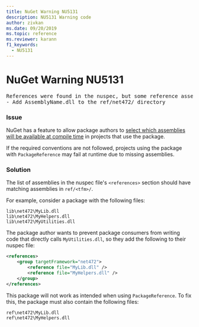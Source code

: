 ```yaml
---
title: NuGet Warning NU5131
description: NU5131 Warning code
author: zivkan
ms.date: 09/20/2019
ms.topic: reference
ms.reviewer: karann
f1_keywords: 
  - NU5131
---
```


# NuGet Warning NU5131

<pre>References were found in the nuspec, but some reference assemblies were not found in both the nuspec and ref folder. Add the following reference assemblies:
- Add AssemblyName.dll to the ref/net472/ directory</pre>

### Issue

NuGet has a feature to allow package authors to [select which assemblies will be available at compile time](../../create-packages/Select-assemblies-referenced-by-projects.md) in projects that use the package.

If the required conventions are not followed, projects using the package with `PackageReference` may fail at runtime due to missing assemblies.

### Solution

The list of assemblies in the nuspec file's `<references>` section should have matching assemblies in `ref/<tfm>/`.

For example, consider a package with the following files:

```text
lib\net472\MyLib.dll
lib\net472\MyHelpers.dll
lib\net472\MyUtilities.dll
```

The package author wants to prevent package consumers from writing code that directly calls `MyUtilities.dll`, so they add the following to their nuspec file:

```xml
<references>
    <group targetFramework="net472">
        <reference file="MyLib.dll" />
        <reference file="MyHelpers.dll" />
    </group>
</references>
```

This package will not work as intended when using `PackageReference`. To fix this, the package must also contain the following files:

```text
ref\net472\MyLib.dll
ref\net472\MyHelpers.dll
```
